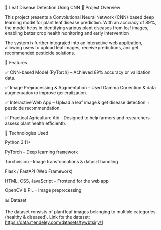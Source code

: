
🌿 Leaf Disease Detection Using CNN
📌 Project Overview

This project presents a Convolutional Neural Network (CNN)-based deep learning model for plant leaf disease prediction.
With an accuracy of 89%, the model helps in identifying various plant diseases from leaf images, enabling better crop health monitoring and early intervention.

The system is further integrated into an interactive web application, allowing users to upload leaf images, receive predictions, and get recommended pesticide solutions.

🚀 Features

✅ CNN-based Model (PyTorch) – Achieved 89% accuracy on validation data.

✅ Image Preprocessing & Augmentation – Used Gamma Correction & data augmentation to improve generalization.

✅ Interactive Web App – Upload a leaf image & get disease detection + pesticide recommendation.

✅ Practical Agriculture Aid – Designed to help farmers and researchers assess plant health efficiently.

🧠 Technologies Used

Python 3.11+

PyTorch – Deep learning framework

Torchvision – Image transformations & dataset handling

Flask / FastAPI (Web Framework)

HTML, CSS, JavaScript – Frontend for the web app

OpenCV & PIL – Image preprocessing

📊 Dataset

The dataset consists of plant leaf images belonging to multiple categories (healthy & diseased).
Link for the dataset:
https://data.mendeley.com/datasets/tywbtsjrjv/1
